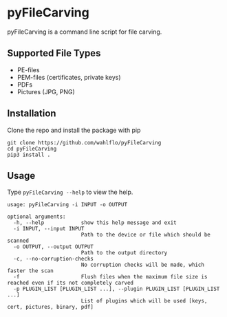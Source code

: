 # pyFileCarving
pyFileCarving is a command line script for file carving.

## Supported File Types

- PE-files
- PEM-files (certificates, private keys)
- PDFs
- Pictures (JPG, PNG)


## Installation
Clone the repo and install the package with pip

    git clone https://github.com/wahlflo/pyFileCarving
    cd pyFileCarving
    pip3 install .

## Usage
Type ```pyFileCarving --help``` to view the help.

```
usage: pyFileCarving -i INPUT -o OUTPUT

optional arguments:
  -h, --help            show this help message and exit
  -i INPUT, --input INPUT
                        Path to the device or file which should be scanned
  -o OUTPUT, --output OUTPUT
                        Path to the output directory
  -c, --no-corruption-checks
                        No corruption checks will be made, which faster the scan
  -f                    Flush files when the maximum file size is reached even if its not completely carved
  -p PLUGIN_LIST [PLUGIN_LIST ...], --plugin PLUGIN_LIST [PLUGIN_LIST ...]
                        List of plugins which will be used [keys, cert, pictures, binary, pdf]

```
